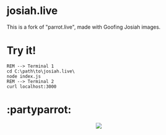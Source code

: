 # josiah.live

This is a fork of "parrot.live", made with Goofing Josiah images.

# Try it!
```batch
REM --> Terminal 1
cd C:\path\to\josiah.live\
node index.js
REM --> Terminal 2
curl localhost:3000
```

# :partyparrot:
<div align="center">
  <img src='https://d.pr/v/emWaq6.webm'>
</div>


